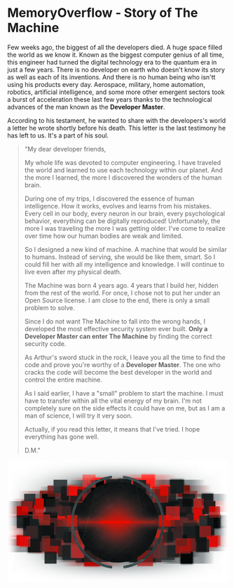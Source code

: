 # MemoryOverflow - Story of The Machine

Few weeks ago, the biggest of all the developers died. A huge space filled the world as we know it. Known as the biggest computer genius of all time, this engineer had turned the digital technology era to the quantum era in just a few years. There is no developer on earth who doesn't know its story as well as each of its inventions. And there is no human being who isn'tt using his products every day. Aerospace, military, home automation, robotics, artificial intelligence, and some more other emergent sectors took a burst of acceleration these last few years thanks to the technological advances of the man known as the **Developer Master**.

According to his testament, he wanted to share with the developers's world a letter he wrote shortly before his death. This letter is the last testimony he has left to us. It's a part of his soul.

> "My dear developer friends,
>
> My whole life was devoted to computer engineering. I have traveled the world and learned to use each technology within our planet. And the more I learned, the more I discovered the wonders of the human brain.
>
> During one of my trips, I discovered the essence of human intelligence. How it works, evolves and learns from his mistakes. Every cell in our body, every neuron in our brain, every psychological behavior, everything can be digitally reproduced! Unfortunately, the more I was traveling the more I was getting older. I've come to realize over time how our human bodies are weak and limited.
>
> So I designed a new kind of machine. A machine that would be similar to humans. Instead of serving, she would be like them, smart. So I could fill her with all my intelligence and knowledge. I will continue to live even after my physical death.
>
> The Machine was born 4 years ago. 4 years that I build her, hidden from the rest of the world. For once, I chose not to put her under an Open Source license. I am close to the end, there is only a small problem to solve.
>
> Since I do not want The Machine to fall into the wrong hands, I developed the most effective security system ever built. **Only a Developer Master can enter The Machine** by finding the correct security code.
>
> As Arthur's sword stuck in the rock, I leave you all the time to find the code and prove you're worthy of a **Developer Master**. The one who cracks the code will become the best developer in the world and control the entire machine.
>
> As I said earlier, I have a "small" problem to start the machine. I must have to transfer within all the vital energy of my brain. I'm not completely sure on the side effects it could have on me, but as I am a man of science, I will try it very soon.
>
> Actually, if you read this letter, it means that I've tried. I hope everything has gone well.
>
> D.M."

<p align="center">
  <img src="images/the-machine.jpg" />
</p>